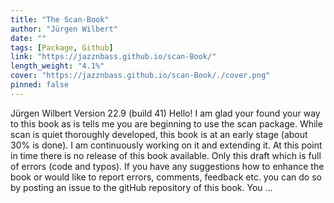 ```yaml
---
title: "The Scan-Book"
author: "Jürgen Wilbert"
date: ""
tags: [Package, Github]
link: "https://jazznbass.github.io/scan-Book/"
length_weight: "4.1%"
cover: "https://jazznbass.github.io/scan-Book/./cover.png"
pinned: false
---
```


Jürgen Wilbert Version 22.9 (build 41) Hello! I am glad your found your way to this book as is tells me you are beginning to use the scan package. While scan is quiet thoroughly developed, this book is at an early stage (about 30% is done). I am continuously working on it and extending it. At this point in time there is no release of this book available. Only this draft which is full of errors (code and typos).
If you have any suggestions how to enhance the book or would like to report errors, comments, feedback etc. you can do so by posting an issue to the gitHub repository of this book. You ...
